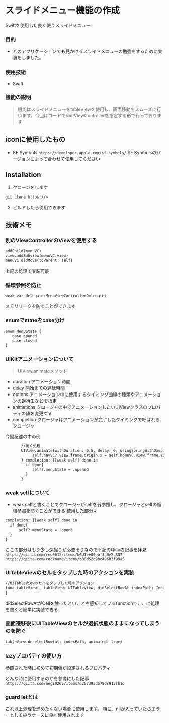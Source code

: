 # スライドメニュー機能の作成
Swiftを使用した良く使うスライドメニュー

### 目的
* どのアプリケーションでも見かけるスライドメニューの勉強をするために実装をしました。

### 使用技術
* Swift

### 機能の説明
> 機能はスライドメニューをtableViewを使用し、画面移動をスムーズに行います。今回はコードでrootViewControllerを指定する形で行っております

## iconに使用したもの
* SF Symbols
`https://developer.apple.com/sf-symbols/`
SF Symbolsのバージョンによって合わせて使用してください

## Installation
1. クローンをします
```html
git clone https://~
```

2. ビルドしたら使用できます

## 技術メモ

### 別のViewControllerのViewを使用する
```html
addChild(menuVC)
view.addSubview(menuVC.view)
menuVC.didMove(toParent: self)
```
上記の処理で実装可能

### 循環参照を防止
```html
weak var delegate:MenuViewControllerDelegate?
```
メモリリークを防ぐことができます

### enumでstateをcase分け
```html
enum MenuState {
   case opened
   case closed
}
```

### UIKitアニメーションについて
> UIView.animateメソッド
* duration アニメーション時間
* delay 開始までの遅延時間
* options アニメーション中に使用するタイミング曲線の種類やアニメーションの逆再生などを指定
* animations クロージャの中でアニメーションしたいUIViewクラスのプロパティの値を変更する
* completion クロージャはアニメーションが完了したタイミングで呼ばれるクロージャ

今回記述の中の例
```html
       //開く処理
       UIView.animate(withDuration: 0.5, delay: 0, usingSpringWithDamping: 0.8, initialSpringVelocity: 0, options: .curveEaseInOut) {
            self.navVC?.view.frame.origin.x = self.homeVC.view.frame.size.width - 100
       } completion: {[weak self] done in
         if done{
            self?.menuState = .opened           
         }
       }
```

### weak selfについて
* weak selfと書くことでクロージャがselfを弱参照し、クロージャとselfの循環参照を防ぐことができる
使用した部分↓
```html
completion: {[weak self] done in
  if done{
      self?.menuState = .opene
  }
}
```
ここの部分はもう少し深掘りが必要そうなので下記のQiitaの記事を拝見
`https://qiita.com/reo0612/items/b0d1ee00ebf3a0e7c857`
`https://qiita.com/rockname/items/b00d52c9bc49603f99a5`

### UITableViewのセルをタップした時のアクションを実装
```html
//UITableViewのセルをタップした時のアクション
func tableView(_ tableView: UITableView, didSelectRowAt indexPath: IndexPath) {
}
```
didSelectRowAtがCellを触ったといことを感知しているfunctionでここに処理を書くと簡単に実装できる

### 画面遷移後にUITableViewのセルが選択状態のままになってしまうのを防ぐ
```html
tableView.deselectRow(at: indexPath, animated: true)
```

### lazyプロパティの使い方
参照された時に初めて初期値が設定されるプロパティ

どんな時に使用するのかを参考にした記事
`https://qiita.com/negi0205/items/d367395d5780c915fb1d`

### guard letとは
これ以上処理を進めたくない場合に使用します。
特に、nilが入っていたらエラーとして扱うケースに良く使用されます
